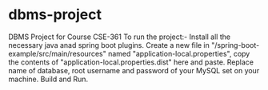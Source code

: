 # dbms-project

DBMS Project for Course CSE-361
To run the project:-
Install all the necessary java anad spring boot plugins.
Create a new file in "/spring-boot-example/src/main/resources" named "application-local.properties",  copy the contents of "application-local.properties.dist" here and paste.
Replace name of database, root username and password of your MySQL set on your machine.
Build and Run.
